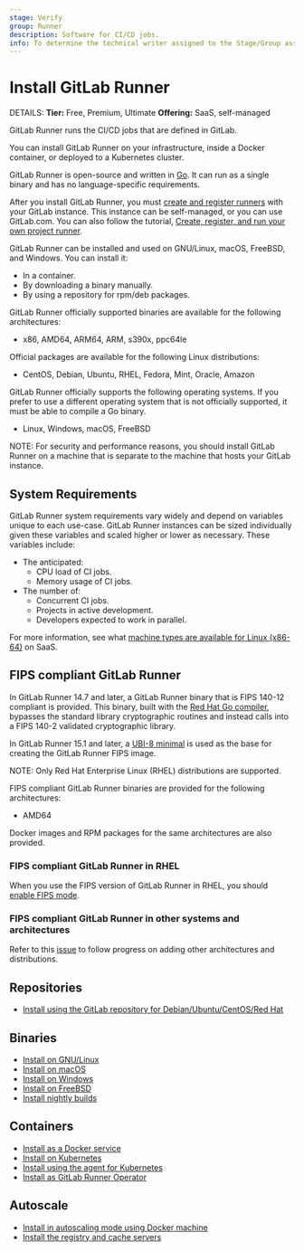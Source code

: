 ```yaml
---
stage: Verify
group: Runner
description: Software for CI/CD jobs.
info: To determine the technical writer assigned to the Stage/Group associated with this page, see https://handbook.gitlab.com/handbook/product/ux/technical-writing/#assignments
---
```


# Install GitLab Runner

DETAILS:
**Tier:** Free, Premium, Ultimate
**Offering:** SaaS, self-managed

GitLab Runner runs the CI/CD jobs that are defined in GitLab.

You can install GitLab Runner on your infrastructure,
inside a Docker container, or deployed to a Kubernetes cluster.

GitLab Runner is open-source and written in [Go](https://go.dev). It can run
as a single binary and has no language-specific requirements.

After you install GitLab Runner, you must [create and register runners](../register/index.md)
with your GitLab instance. This instance can be self-managed, or you can use GitLab.com.
You can also follow the tutorial,
[Create, register, and run your own project runner](https://docs.gitlab.com/ee/tutorials/create_register_first_runner/).

GitLab Runner can be installed and used on GNU/Linux, macOS, FreeBSD, and Windows.
You can install it:

- In a container.
- By downloading a binary manually.
- By using a repository for rpm/deb packages.

GitLab Runner officially supported binaries are available for the following architectures:

- x86, AMD64, ARM64, ARM, s390x, ppc64le

Official packages are available for the following Linux distributions:

- CentOS, Debian, Ubuntu, RHEL, Fedora, Mint, Oracle, Amazon

GitLab Runner officially supports the following operating systems. If you prefer to use a
different operating system that is not officially supported, it must be able to compile a
Go binary.

- Linux, Windows, macOS, FreeBSD

NOTE:
For security and performance reasons, you should install GitLab Runner on a machine that
is separate to the machine that hosts your GitLab instance.

## System Requirements

GitLab Runner system requirements vary widely and depend on variables unique to each use-case. GitLab Runner instances can be sized individually given these variables and scaled higher or lower as necessary. These variables include:

- The anticipated:
  - CPU load of CI jobs.
  - Memory usage of CI jobs.
- The number of:
  - Concurrent CI jobs.
  - Projects in active development.
  - Developers expected to work in parallel.

For more information, see what [machine types are available for Linux (x86-64)](https://docs.gitlab.com/ee/ci/runners/saas/linux_saas_runner.html#machine-types-available-for-linux-x86-64) on SaaS.

## FIPS compliant GitLab Runner

In GitLab Runner 14.7 and later, a GitLab Runner binary that is FIPS 140-12 compliant is provided. This binary, built with the [Red Hat Go compiler](https://developers.redhat.com/blog/2019/06/24/go-and-fips-140-2-on-red-hat-enterprise-linux), bypasses the standard library cryptographic routines and instead calls into a FIPS 140-2 validated cryptographic library.

In GitLab Runner 15.1 and later, a [UBI-8 minimal](https://access.redhat.com/documentation/en-us/red_hat_enterprise_linux/8/html-single/building_running_and_managing_containers/index#con_understanding-the-ubi-minimal-images_assembly_types-of-container-images) is used as the base for creating the GitLab Runner FIPS image.

NOTE:
Only Red Hat Enterprise Linux (RHEL) distributions are supported.

FIPS compliant GitLab Runner binaries are provided for the following architectures:

- AMD64

Docker images and RPM packages for the same architectures are also provided.

### FIPS compliant GitLab Runner in RHEL

When you use the FIPS version of GitLab Runner in RHEL, you should [enable FIPS mode](https://access.redhat.com/documentation/en-us/red_hat_enterprise_linux/8/html/security_hardening/assembly_installing-a-rhel-8-system-with-fips-mode-enabled_security-hardening).

### FIPS compliant GitLab Runner in other systems and architectures

Refer to this [issue](https://gitlab.com/gitlab-org/gitlab-runner/-/issues/28814) to follow progress on adding other architectures and distributions.

## Repositories

- [Install using the GitLab repository for Debian/Ubuntu/CentOS/Red Hat](linux-repository.md)

## Binaries

- [Install on GNU/Linux](linux-manually.md)
- [Install on macOS](osx.md)
- [Install on Windows](windows.md)
- [Install on FreeBSD](freebsd.md)
- [Install nightly builds](bleeding-edge.md)

## Containers

- [Install as a Docker service](docker.md)
- [Install on Kubernetes](kubernetes.md)
- [Install using the agent for Kubernetes](kubernetes-agent.md)
- [Install as GitLab Runner Operator](operator.md)

## Autoscale

- [Install in autoscaling mode using Docker machine](../executors/docker_machine.md)
- [Install the registry and cache servers](../configuration/speed_up_job_execution.md)
